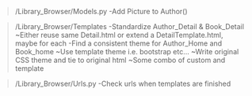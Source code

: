 >/Library_Browser/Models.py
    -Add Picture to Author()

>/Library_Browser/Templates
    -Standardize Author_Detail & Book_Detail
        ~Either reuse same Detail.html or extend a DetailTemplate.html, maybe for each
    -Find a consistent theme for Author_Home and Book_home
        ~Use template theme i.e. bootstrap etc...
        ~Write original CSS theme and tie to original html
        ~Some combo of custom and template

>/Library_Browser/Urls.py
    -Check urls when templates are finished
    